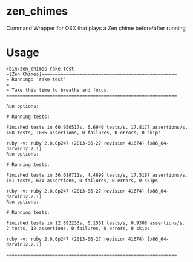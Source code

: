 zen_chimes
==========

Command Wrapper for OSX that plays a Zen chime before/after running

# Usage

    >bin/zen_chimes rake test
    =[Zen Chimes]==================================================
    = Running: 'rake test'
    =
    = Take this time to breathe and focus.
    ===============================================================
    
    Run options:
    
    # Running tests:
    
    Finished tests in 60.950517s, 6.6940 tests/s, 17.8177 assertions/s.
    408 tests, 1086 assertions, 0 failures, 0 errors, 0 skips
    
    ruby -v: ruby 2.0.0p247 (2013-06-27 revision 41674) [x86_64-darwin12.2.1]
    Run options:
    
    # Running tests:
    
    Finished tests in 36.018711s, 4.4699 tests/s, 17.5187 assertions/s.
    161 tests, 631 assertions, 0 failures, 0 errors, 0 skips
    
    ruby -v: ruby 2.0.0p247 (2013-06-27 revision 41674) [x86_64-darwin12.2.1]
    Run options:
    
    # Running tests:
    
    Finished tests in 12.892233s, 0.1551 tests/s, 0.9308 assertions/s.
    2 tests, 12 assertions, 0 failures, 0 errors, 0 skips
    
    ruby -v: ruby 2.0.0p247 (2013-06-27 revision 41674) [x86_64-darwin12.2.1]
    
    ===============================================================
